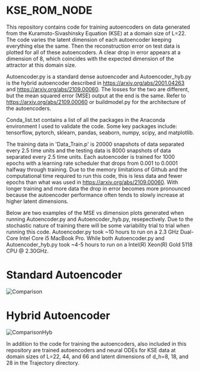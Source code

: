 # KSE_ROM_NODE

This repository contains code for training autoencoders on data generated from the Kuramoto-Sivashinsky Equation (KSE) at a domain size of L=22. The code varies the latent dimension of each autoencoder keeping everything else the same. Then the reconstruction error on test data is plotted for all of these autoencoders. A clear drop in error appears at a dimension of 8, which coincides with the expected dimension of the attractor at this domain size.

Autoencoder.py is a standard dense autoencoder and Autoencoder_hyb.py is the hybrid autoencoder described in https://arxiv.org/abs/2001.04263 and https://arxiv.org/abs/2109.00060. The losses for the two are different, but the mean squared error (MSE) output at the end is the same. Refer to https://arxiv.org/abs/2109.00060 or buildmodel.py for the architecture of the autoencoders.

Conda_list.txt contains a list of all the packages in the Anaconda environment I used to validate the code. Some key packages include: tensorflow, pytorch, sklearn, pandas, seaborn, numpy, scipy, and matplotlib.

The training data in 'Data_Train.p' is 20000 snapshots of data separated every 2.5 time units and the testing data is 8000 snapshots of data separated every 2.5 time units. Each autoencoder is trained for 1000 epochs with a learning rate scheduler that drops from 0.001 to 0.0001 halfway through training. Due to the memory limitations of Github and the computational time required to run this code, this is less data and fewer epochs than what was used in https://arxiv.org/abs/2109.00060. With longer training and more data the drop in error becomes more pronounced because the autoencoder performance often tends to slowly increase at higher latent dimensions.

Below are two examples of the MSE vs dimension plots generated when running Autoencoder.py and Autoencoder_hyb.py, resepectively. Due to the stochastic nature of training there will be some variability trial to trial when running this code. Autoencoder.py took ~10 hours to run on a 2.3 GHz Dual-Core Intel Core i5 MacBook Pro. While both Autoencoder.py and Autoencoder_hyb.py took ~4-5 hours to run on a Intel(R) Xeon(R) Gold 5118 CPU @ 2.30GHz.

# Standard Autoencoder
![Comparison](https://user-images.githubusercontent.com/46662557/171653547-c6842626-1877-4a7a-bdec-ce43088709de.png)


# Hybrid Autoencoder
![ComparisonHyb](https://user-images.githubusercontent.com/46662557/171655158-29cf83f0-5c3c-4225-bcca-07082246d951.png)

In addition to the code for training the autoencoders, also included in this repository are trained autoencoders and neural ODEs for KSE data at domain sizes of L=22, 44, and 66 and latent dimensions of d_h=8, 18, and 28 in the Trajectory directory.
